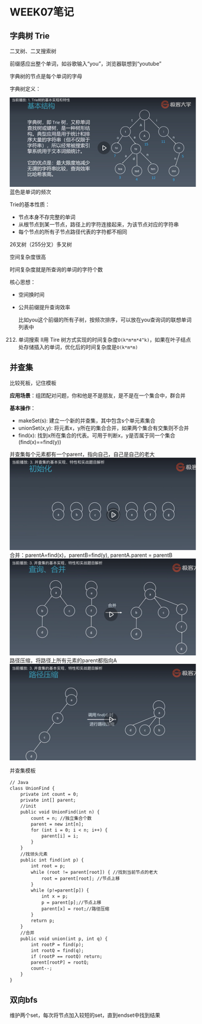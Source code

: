 # WEEK07笔记
## 字典树 Trie

二叉树、二叉搜索树

前缀感应出整个单词，如谷歌输入“you”，浏览器联想到“youtube”

字典树的节点是每个单词的字母

字典树定义：

![](字典树定义.PNG)
蓝色是单词的频次

Trie的基本性质：

* 节点本身不存完整的单词
* 从根节点到某一节点，路径上的字符连接起来，为该节点对应的字符串
* 每个节点的所有子节点路径代表的字符都不相同

26叉树（255分叉）多叉树

空间复杂度很高

时间复杂度就是所查询的单词的字符个数

核心思想：

* 空间换时间
* 公共前缀提升查询效率

	比如you这个前缀的所有子树，按频次排序，可以放在you查询词的联想单词列表中

212. 单词搜索 II用 Tire 树方式实现的时间复杂度`O(k*m*m*4^k)`，如果在叶子结点处存储插入的单词，优化后的时间复杂度是`O(k*m*m)`

## 并查集

比较死板，记住模板

**应用场景**：组团配对问题，你和他是不是朋友，是不是在一个集合中，群合并

**基本操作**：

* makeSet(s): 建立一个新的并查集，其中包含s个单元素集合
* unionSet(x,y): 将元素x，y所在的集合合并，如果两个集合有交集则不合并
* find(x): 找到x所在集合的代表。可用于判断x，y是否属于同一个集合(find(x)==find(y))

并查集每个元素都有一个parent，指向自己，自己是自己的老大
![](初始化.PNG)
合并：parentA=find(x)，parentB=find(y), parentA.parent = parentB
![](合并.PNG)
路径压缩，将路径上所有元素的parent都指向A
![](路径压缩.PNG)

并查集模板

```
// Java
class UnionFind { 
	private int count = 0; 
	private int[] parent; 
	//init
	public void UnionFind(int n) { 
		count = n; //独立集合个数
		parent = new int[n]; 
		for (int i = 0; i < n; i++) { 
			parent[i] = i;
		}
	} 
	//找领头元素
	public int find(int p) { 
		int root = p;
		while (root != parent[root]) { //找到当前节点的老大
			root = parent[root]; //节点上移
		}
		while (p!=parent[p]) {
			int x = p;
			p = parent[p];//节点上移
			parent[x] = root;//路径压缩
		}
		return p; 
	}
	//合并
	public void union(int p, int q) { 
		int rootP = find(p); 
		int rootQ = find(q); 
		if (rootP == rootQ) return; 
		parent[rootP] = rootQ; 
		count--;
	}
}
```

## 双向bfs

维护两个set，每次将节点加入较短的set，直到endset中找到结果






